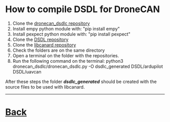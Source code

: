 # How to compile DSDL for DroneCAN
1. Clone the [dronecan_dsdlc repository](https://github.com/dronecan/dronecan_dsdlc)
2. Install empy python module with: "pip install empy"
3. Install pexpect python module with: "pip install pexpect"
4. Clone the [DSDL repository](https://github.com/dronecan/DSDL)
5. Clone the [libcanard repository](https://github.com/dronecan/libcanard)
6. Check the folders are on the same directory
7. Open a terminal on the folder with the repositories.
8. Run the following command on the terminal: python3 dronecan_dsdlc/dronecan_dsdlc.py -O dsdlc_generated DSDL/ardupilot DSDL/uavcan

After these steps the folder ***dsdlc_generated*** should be created with the source files to be used with libcanard.

----------------------------------------------------------------------------------
# [Back](https://github.com/aralce/dronecan_with_libcanard/blob/master/README.md)
